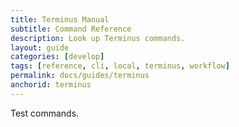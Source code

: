 ```yaml
---
title: Terminus Manual
subtitle: Command Reference
description: Look up Terminus commands.
layout: guide
categories: [develop]
tags: [reference, cli, local, terminus, workflow]
permalink: docs/guides/terminus
anchorid: terminus
---
```


Test commands.

<Commands />